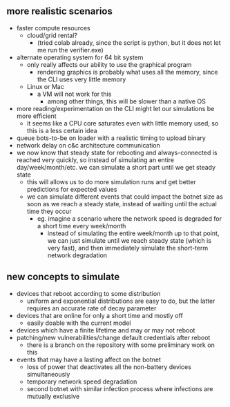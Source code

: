 ## more realistic scenarios
- faster compute resources
    - cloud/grid rental?
        - (tried colab already, since the script is python, but it does not let me run the verifier.exe)
- alternate operating system for 64 bit system
    - only really affects our ability to use the graphical program
        - rendering graphics is probably what uses all the memory, since the CLI uses very little memory
    - Linux or Mac
        - a VM will not work for this
            - among other things, this will be slower than a native OS
- more reading/experimentation on the CLI might let our simulations be more efficient
    - it seems like a CPU core saturates even with little memory used, so this is a less certain idea
- queue bots-to-be on loader with a realistic timing to upload binary 
- network delay on c&c architecture communication
- we now know that steady state for rebooting and always-connected is reached very quickly, so instead of simulating an entire day/week/month/etc. we can simulate a short part until we get steady state
    - this will allows us to do more simulation runs and get better predictions for expected values
    - we can simulate different events that could impact the botnet size as soon as we reach a steady state, instead of waiting until the actual time they occur
        - eg. imagine a scenario where the network speed is degraded for a short time every week/month
            - instead of simulating the entire week/month up to that point, we can just simulate until we reach steady state (which is very fast), and then immediately simulate the short-term network degradation

## new concepts to simulate
- devices that reboot according to some distribution
    - uniform and exponential distributions are easy to do, but the latter requires an accurate rate of decay parameter
- devices that are online for only a short time and mostly off
    - easily doable with the current model
- devices which have a finite lifetime and may or may not reboot
- patching/new vulnerabilities/change default credentials after reboot 
    - there is a branch on the repository with some preliminary work on this
- events that may have a lasting affect on the botnet
    - loss of power that deactivates all the non-battery devices simultaneously
    - temporary network speed degradation
    - second botnet with similar infection process where infections are mutually exclusive

